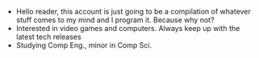 - Hello reader, this account is just going to be a compilation of whatever stuff comes to my mind and I program it. Because why not?
- Interested in video games and computers. Always keep up with the latest tech releases
- Studying Comp Eng., minor in Comp Sci.
